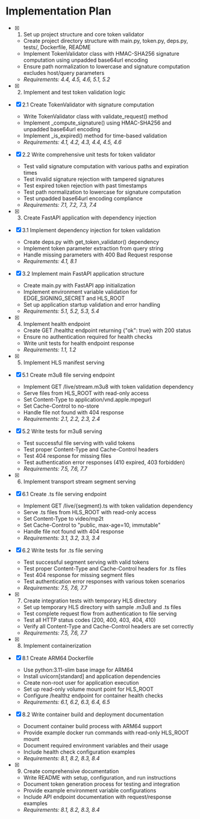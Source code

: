 # Implementation Plan

- [x] 1. Set up project structure and core token validator


  - Create project directory structure with main.py, token.py, deps.py, tests/, Dockerfile, README
  - Implement TokenValidator class with HMAC-SHA256 signature computation using unpadded base64url encoding
  - Ensure path normalization to lowercase and signature computation excludes host/query parameters
  - _Requirements: 4.4, 4.5, 4.6, 5.1, 5.2_

- [x] 2. Implement and test token validation logic

- [x] 2.1 Create TokenValidator with signature computation

  - Write TokenValidator class with validate_request() method
  - Implement _compute_signature() using HMAC-SHA256 and unpadded base64url encoding
  - Implement _is_expired() method for time-based validation
  - _Requirements: 4.1, 4.2, 4.3, 4.4, 4.5, 4.6_

- [x] 2.2 Write comprehensive unit tests for token validator


  - Test valid signature computation with various paths and expiration times
  - Test invalid signature rejection with tampered signatures
  - Test expired token rejection with past timestamps
  - Test path normalization to lowercase for signature computation
  - Test unpadded base64url encoding compliance
  - _Requirements: 7.1, 7.2, 7.3, 7.4_

- [x] 3. Create FastAPI application with dependency injection

- [x] 3.1 Implement dependency injection for token validation


  - Create deps.py with get_token_validator() dependency
  - Implement token parameter extraction from query string
  - Handle missing parameters with 400 Bad Request response
  - _Requirements: 4.1, 8.1_

- [x] 3.2 Implement main FastAPI application structure


  - Create main.py with FastAPI app initialization
  - Implement environment variable validation for EDGE_SIGNING_SECRET and HLS_ROOT
  - Set up application startup validation and error handling
  - _Requirements: 5.1, 5.2, 5.3, 5.4_

- [x] 4. Implement health endpoint

  - Create GET /healthz endpoint returning {"ok": true} with 200 status
  - Ensure no authentication required for health checks
  - Write unit tests for health endpoint response
  - _Requirements: 1.1, 1.2_

- [x] 5. Implement HLS manifest serving

- [x] 5.1 Create m3u8 file serving endpoint

  - Implement GET /live/stream.m3u8 with token validation dependency
  - Serve files from HLS_ROOT with read-only access
  - Set Content-Type to application/vnd.apple.mpegurl
  - Set Cache-Control to no-store
  - Handle file not found with 404 response
  - _Requirements: 2.1, 2.2, 2.3, 2.4_

- [x] 5.2 Write tests for m3u8 serving


  - Test successful file serving with valid tokens
  - Test proper Content-Type and Cache-Control headers
  - Test 404 response for missing files
  - Test authentication error responses (410 expired, 403 forbidden)
  - _Requirements: 7.5, 7.6, 7.7_

- [x] 6. Implement transport stream segment serving

- [x] 6.1 Create .ts file serving endpoint

  - Implement GET /live/{segment}.ts with token validation dependency
  - Serve .ts files from HLS_ROOT with read-only access
  - Set Content-Type to video/mp2t
  - Set Cache-Control to "public, max-age=10, immutable"
  - Handle file not found with 404 response
  - _Requirements: 3.1, 3.2, 3.3, 3.4_

- [x] 6.2 Write tests for .ts file serving

  - Test successful segment serving with valid tokens
  - Test proper Content-Type and Cache-Control headers for .ts files
  - Test 404 response for missing segment files
  - Test authentication error responses with various token scenarios
  - _Requirements: 7.5, 7.6, 7.7_

- [x] 7. Create integration tests with temporary HLS directory

  - Set up temporary HLS directory with sample .m3u8 and .ts files
  - Test complete request flow from authentication to file serving
  - Test all HTTP status codes (200, 400, 403, 404, 410)
  - Verify all Content-Type and Cache-Control headers are set correctly
  - _Requirements: 7.5, 7.6, 7.7_

- [x] 8. Implement containerization

- [x] 8.1 Create ARM64 Dockerfile


  - Use python:3.11-slim base image for ARM64
  - Install uvicorn[standard] and application dependencies
  - Create non-root user for application execution
  - Set up read-only volume mount point for HLS_ROOT
  - Configure /healthz endpoint for container health checks
  - _Requirements: 6.1, 6.2, 6.3, 6.4, 6.5_

- [x] 8.2 Write container build and deployment documentation


  - Document container build process with ARM64 support
  - Provide example docker run commands with read-only HLS_ROOT mount
  - Document required environment variables and their usage
  - Include health check configuration examples
  - _Requirements: 8.1, 8.2, 8.3, 8.4_

- [x] 9. Create comprehensive documentation


  - Write README with setup, configuration, and run instructions
  - Document token generation process for testing and integration
  - Provide example environment variable configurations
  - Include API endpoint documentation with request/response examples
  - _Requirements: 8.1, 8.2, 8.3, 8.4_